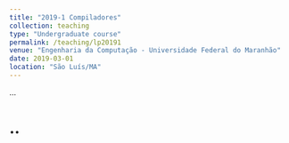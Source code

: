 ```yaml
---
title: "2019-1 Compiladores"
collection: teaching
type: "Undergraduate course"
permalink: /teaching/lp20191
venue: "Engenharia da Computação - Universidade Federal do Maranhão"
date: 2019-03-01
location: "São Luís/MA"
---
```


...


..
======


